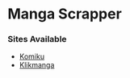 # Manga Scrapper

### Sites Available
<ul>
    <li><a href="https://komiku.id">Komiku</a></li>
    <li><a href="https://klikmanga.com">Klikmanga</a></li>
</ul>